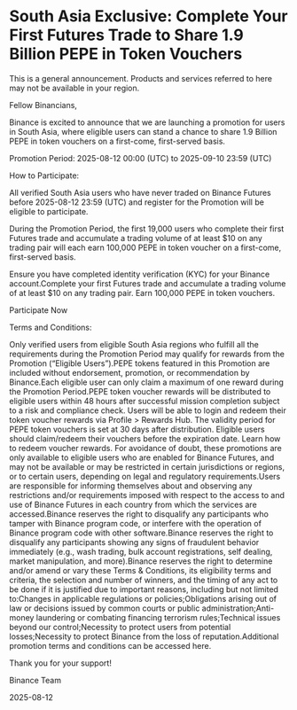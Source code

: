 # South Asia Exclusive: Complete Your First Futures Trade to Share 1.9 Billion PEPE in Token Vouchers

This is a general announcement. Products and services referred to here may not be available in your region.

Fellow Binancians, 

Binance is excited to announce that we are launching a promotion for users in South Asia, where eligible users can stand a chance to share 1.9 Billion PEPE in token vouchers on a first-come, first-served basis.

Promotion Period: 2025-08-12 00:00 (UTC) to 2025-09-10 23:59 (UTC)

How to Participate:

All verified South Asia users who have never traded on Binance Futures before 2025-08-12 23:59 (UTC) and register for the Promotion will be eligible to participate. 

During the Promotion Period, the first 19,000 users who complete their first Futures trade and accumulate a trading volume of at least $10 on any trading pair will each earn 100,000 PEPE in token voucher on a first-come, first-served basis.

Ensure you have completed identity verification (KYC) for your Binance account.Complete your first Futures trade and accumulate a trading volume of at least $10 on any trading pair. Earn 100,000 PEPE in token vouchers.

Participate Now

Terms and Conditions:

Only verified users from eligible South Asia regions who fulfill all the requirements during the Promotion Period may qualify for rewards from the Promotion (“Eligible Users”).PEPE tokens featured in this Promotion are included without endorsement, promotion, or recommendation by Binance.Each eligible user can only claim a maximum of one reward during the Promotion Period.PEPE token voucher rewards will be distributed to eligible users within 48 hours after successful mission completion subject to a risk and compliance check. Users will be able to login and redeem their token voucher rewards via Profile > Rewards Hub. The validity period for PEPE token vouchers is set at 30 days after distribution. Eligible users should claim/redeem their vouchers before the expiration date. Learn how to redeem voucher rewards. For avoidance of doubt, these promotions are only available to eligible users who are enabled for Binance Futures, and may not be available or may be restricted in certain jurisdictions or regions, or to certain users, depending on legal and regulatory requirements.Users are responsible for informing themselves about and observing any restrictions and/or requirements imposed with respect to the access to and use of Binance Futures in each country from which the services are accessed.Binance reserves the right to disqualify any participants who tamper with Binance program code, or interfere with the operation of Binance program code with other software.Binance reserves the right to disqualify any participants showing any signs of fraudulent behavior immediately (e.g., wash trading, bulk account registrations, self dealing, market manipulation, and more).Binance reserves the right to determine and/or amend or vary these Terms & Conditions, its eligibility terms and criteria, the selection and number of winners, and the timing of any act to be done if it is justified due to important reasons, including but not limited to:Changes in applicable regulations or policies;Obligations arising out of law or decisions issued by common courts or public administration;Anti-money laundering or combating financing terrorism rules;Technical issues beyond our control;Necessity to protect users from potential losses;Necessity to protect Binance from the loss of reputation.Additional promotion terms and conditions can be accessed here.

Thank you for your support!

Binance Team

2025-08-12
